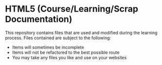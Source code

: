 # HTML5 (Course/Learning/Scrap Documentation)
This repository contains files that are used and modified during the learning process. Files contained are subject to the following:
* Items will sometimes be incomplete
* Items will not be refactored to the best possible route
* You may take any files you like and use on your websites

